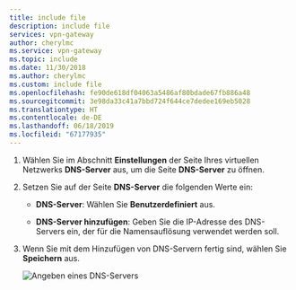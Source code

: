 ```yaml
---
title: include file
description: include file
services: vpn-gateway
author: cherylmc
ms.service: vpn-gateway
ms.topic: include
ms.date: 11/30/2018
ms.author: cherylmc
ms.custom: include file
ms.openlocfilehash: fe90de618df04063a5486af80bdade67fb886a48
ms.sourcegitcommit: 3e98da33c41a7bbd724f644ce7dedee169eb5028
ms.translationtype: HT
ms.contentlocale: de-DE
ms.lasthandoff: 06/18/2019
ms.locfileid: "67177935"
---
```

1. Wählen Sie im Abschnitt **Einstellungen** der Seite Ihres virtuellen Netzwerks **DNS-Server** aus, um die Seite **DNS-Server** zu öffnen.

2. Setzen Sie auf der Seite **DNS-Server** die folgenden Werte ein:

   - **DNS-Server**: Wählen Sie **Benutzerdefiniert** aus.

   - **DNS-Server hinzufügen**: Geben Sie die IP-Adresse des DNS-Servers ein, der für die Namensauflösung verwendet werden soll.

3. Wenn Sie mit dem Hinzufügen von DNS-Servern fertig sind, wählen Sie **Speichern** aus.

    ![Angeben eines DNS-Servers](./media/vpn-gateway-add-dns-rm-portal-include/specify-dns-server.png "Angeben eines DNS-Servers")